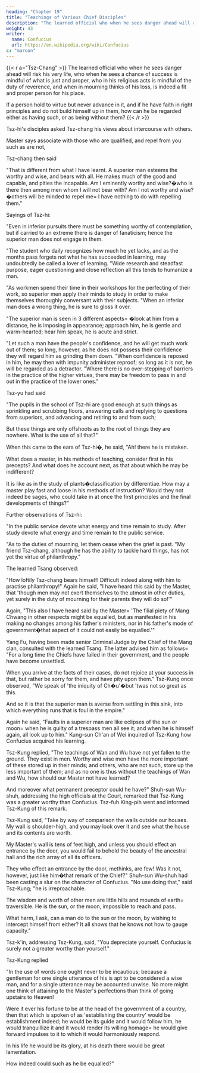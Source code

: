 ```yaml
---
heading: "Chapter 19"
title: "Teachings of Various Chief Disciples"
description: "The learned official who when he sees danger ahead will risk his very life, who when he sees a chance of success is mindful of what is just and proper"
weight: 43
writer:
  name: Confucius
  url: https://en.wikipedia.org/wiki/Confucius
c: "maroon"
---
```



{{< r a="Tsz-Chang" >}}
The learned official who when he sees danger ahead will risk his very life, who when he sees a chance of success is mindful of what is just and proper, who in his religious acts is mindful of the duty of reverence, and when in mourning thinks of his loss, is indeed a fit and proper person for his place.

If a person hold to virtue but never advance in it, and if he have faith in right principles and do not build himself up in them, how can he be regarded either as having such, or as being without them?
{{< /r >}}


Tsz-hi's disciples asked Tsz-chang his views about intercourse with others. 

Master says associate with those who are qualified, and repel from you such as are not,


Tsz-chang then said

"That is different from what I have learnt. A superior man esteems the worthy and wise, and bears with all. He makes much of the good and capable, and pities the incapable. Am I eminently worthy and wise?�who is there then among men whom I will not bear with? Am I not worthy and wise?�others will be minded to repel me=  I have nothing to do with repelling them."


Sayings of Tsz-hi:

"Even in inferior pursuits there must be something worthy of contemplation, but if carried to an extreme there is danger of fanaticism; hence the superior man does not engage in them. 

"The student who daily recognizes how much he yet lacks, and as the months pass forgets not what he has succeeded in learning, may undoubtedly be called a lover of learning. "Wide research and steadfast purpose, eager questioning and close reflection all this tends to humanize a man. 

"As workmen spend their time in their workshops for the perfecting of their work, so superior men apply their minds to study in order to make themselves thoroughly conversant with their subjects. "When an inferior man does a wrong thing, he is sure to gloss it over. 

"The superior man is seen in 3 different aspects= �look at him from a distance, he is imposing in appearance; approach him, he is gentle and warm-hearted; hear him speak, he is acute and strict. 

"Let such a man have the people's confidence, and he will get much work out of them; so long, however, as he does not possess their confidence they will regard him as grinding them down. "When confidence is reposed in him, he may then with impunity administer reproof; so long as it is not, he will be regarded as a detractor. "Where there is no over-stepping of barriers in the practice of the higher virtues, there may be freedom to pass in and out in the practice of the lower ones." 

Tsz-yu had said

"The pupils in the school of Tsz-hi are good enough at such things as sprinkling and scrubbing floors, answering calls and replying to questions from superiors, and advancing and retiring to and from such; 

But these things are only offshoots as to the root of things they are nowhere. What is the use of all that?" 

When this came to the ears of Tsz-hi�, he said, "Ah! there he is mistaken. 

What does a master, in his methods of teaching, consider first in his precepts? And what does he account next, as that about which he may be indifferent? 

It is like as in the study of plants�classification by differentiae. How may a master play fast and loose in his methods of instruction? Would they not indeed be sages, who could take in at once the first principles and the final developments of things?" 

Further observations of Tsz-hi:

"In the public service devote what energy and time remain to study. After study devote what energy and time remain to the public service. 

"As to the duties of mourning, let them cease when the grief is past. "My friend Tsz-chang, although he has the ability to tackle hard things, has not yet the virtue of philanthropy."

The learned Tsang observed:

"How loftily Tsz-chang bears himself! Difficult indeed along with him to practise philanthropy!" Again he said, "I have heard this said by the Master, that 'though men may not exert themselves to the utmost in other duties, yet surely in the duty of mourning for their parents they will do so!'" 

Again, "This also I have heard said by the Master=  'The filial piety of Mang Chwang in other respects might be equalled, but as manifested in his making no changes among his father's ministers, nor in his father's mode of government�that aspect of it could not easily be equalled.'" 

Yang Fu, having been made senior Criminal Judge by the Chief of the Mang clan, consulted with the learned Tsang. The latter advised him as follows=  "For a long time the Chiefs have failed in their government, and the people have become unsettled. 

When you arrive at the facts of their cases, do not rejoice at your success in that, but rather be sorry for them, and have pity upon them." Tsz-Kung once observed, "We speak of 'the iniquity of Ch�u'�but 'twas not so great as this. 

And so it is that the superior man is averse from settling in this sink, into which everything runs that is foul in the empire."

Again he said, "Faults in a superior man are like eclipses of the sun or moon=  when he is guilty of a trespass men all see it; and when he is himself again, all look up to him." Kung-sun Ch'an of Wei inquired of Tsz-Kung how Confucius acquired his learning. 

Tsz-Kung replied, "The teachings of Wan and Wu have not yet fallen to the ground. They exist in men. Worthy and wise men have the more important of these stored up in their minds; and others, who are not such, store up the less important of them; and as no one is thus without the teachings of Wan and Wu, how should our Master not have learned? 

And moreover what permanent preceptor could he have?" Shuh-sun Wu-shuh, addressing the high officials at the Court, remarked that Tsz-Kung was a greater worthy than Confucius. Tsz-fuh King-pih went and informed Tsz-Kung of this remark. 

Tsz-Kung said, "Take by way of comparison the walls outside our houses. My wall is shoulder-high, and you may look over it and see what the house and its contents are worth. 

My Master's wall is tens of feet high, and unless you should effect an entrance by the door, you would fail to behold the beauty of the ancestral hall and the rich array of all its officers. 

They who effect an entrance by the door, methinks, are few! Was it not, however, just like him�that remark of the Chief?" Shuh-sun Wu-shuh had been casting a slur on the character of Confucius. "No use doing that," said Tsz-Kung; "he is irreproachable. 

The wisdom and worth of other men are little hills and mounds of earth=  traversible. He is the sun, or the moon, impossible to reach and pass.

What harm, I ask, can a man do to the sun or the moon, by wishing to intercept himself from either? It all shows that he knows not how to gauge capacity." 

Tsz-k'in, addressing Tsz-Kung, said, "You depreciate yourself. Confucius is surely not a greater worthy than yourself." 

Tsz-Kung replied

"In the use of words one ought never to be incautious; because a gentleman for one single utterance of his is apt to be considered a wise man, and for a single utterance may be accounted unwise. No more might one think of attaining to the Master's perfections than think of going upstairs to Heaven! 

Were it ever his fortune to be at the head of the government of a country, then that which is spoken of as 'establishing the country' would be establishment indeed; he would be its guide and it would follow him, he would tranquillize it and it would render its willing homage=  he would give forward impulses to it to which it would harmoniously respond. 

In his life he would be its glory, at his death there would be great lamentation. 

How indeed could such as he be equalled?" 